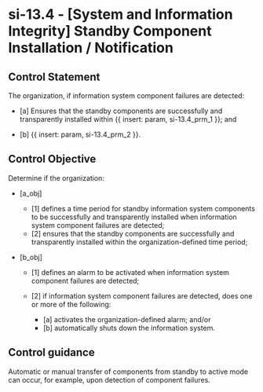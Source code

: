 # si-13.4 - \[System and Information Integrity\] Standby Component Installation / Notification

## Control Statement

The organization, if information system component failures are detected:

- \[a\] Ensures that the standby components are successfully and transparently installed within {{ insert: param, si-13.4_prm_1 }}; and

- \[b\]  {{ insert: param, si-13.4_prm_2 }}.

## Control Objective

Determine if the organization:

- \[a_obj\]

  - \[1\] defines a time period for standby information system components to be successfully and transparently installed when information system component failures are detected;
  - \[2\] ensures that the standby components are successfully and transparently installed within the organization-defined time period;

- \[b_obj\]

  - \[1\] defines an alarm to be activated when information system component failures are detected;
  - \[2\] if information system component failures are detected, does one or more of the following:

    - \[a\] activates the organization-defined alarm; and/or
    - \[b\] automatically shuts down the information system.

## Control guidance

Automatic or manual transfer of components from standby to active mode can occur, for example, upon detection of component failures.

